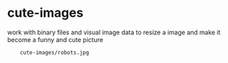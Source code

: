 # cute-images
work with binary files and visual image data to resize a image and make it become a funny and cute picture


        cute-images/robots.jpg
      
